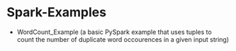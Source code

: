 # Spark-Examples
- WordCount_Example (a basic PySpark example that uses tuples to count the number of duplicate word occourences in a given input string)
